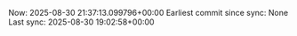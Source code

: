 Now: 2025-08-30 21:37:13.099796+00:00 Earliest commit since sync: None Last sync: 2025-08-30 19:02:58+00:00
